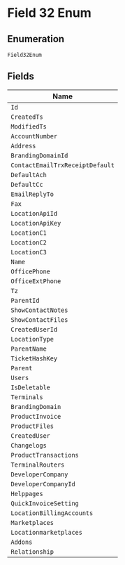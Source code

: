 
# Field 32 Enum

## Enumeration

`Field32Enum`

## Fields

| Name |
|  --- |
| `Id` |
| `CreatedTs` |
| `ModifiedTs` |
| `AccountNumber` |
| `Address` |
| `BrandingDomainId` |
| `ContactEmailTrxReceiptDefault` |
| `DefaultAch` |
| `DefaultCc` |
| `EmailReplyTo` |
| `Fax` |
| `LocationApiId` |
| `LocationApiKey` |
| `LocationC1` |
| `LocationC2` |
| `LocationC3` |
| `Name` |
| `OfficePhone` |
| `OfficeExtPhone` |
| `Tz` |
| `ParentId` |
| `ShowContactNotes` |
| `ShowContactFiles` |
| `CreatedUserId` |
| `LocationType` |
| `ParentName` |
| `TicketHashKey` |
| `Parent` |
| `Users` |
| `IsDeletable` |
| `Terminals` |
| `BrandingDomain` |
| `ProductInvoice` |
| `ProductFiles` |
| `CreatedUser` |
| `Changelogs` |
| `ProductTransactions` |
| `TerminalRouters` |
| `DeveloperCompany` |
| `DeveloperCompanyId` |
| `Helppages` |
| `QuickInvoiceSetting` |
| `LocationBillingAccounts` |
| `Marketplaces` |
| `Locationmarketplaces` |
| `Addons` |
| `Relationship` |

